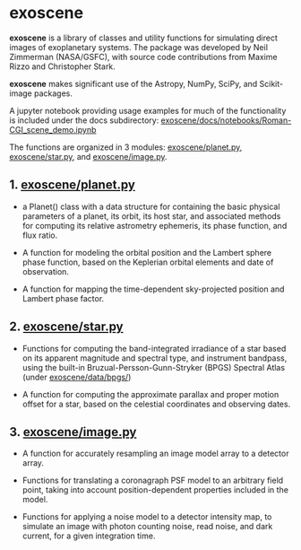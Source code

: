 # exoscene

**exoscene** is a library of classes and utility functions for simulating direct 
images of exoplanetary systems. The package was developed by Neil Zimmerman (NASA/GSFC), 
with source code contributions from Maxime Rizzo and Christopher Stark.

**exoscene** makes significant use of the Astropy, NumPy, SciPy, and 
Scikit-image packages.

A jupyter notebook providing usage examples for much of the functionality is included under the docs subdirectory:
[exoscene/docs/notebooks/Roman-CGI_scene_demo.ipynb](exoscene/docs/notebooks/Roman-CGI_scene_demo.ipynb)

The functions are organized in 3 modules: [exoscene/planet.py](exoscene/planet.py), 
[exoscene/star.py](exoscene/star.py), and [exoscene/image.py](exoscene/image.py).

## 1. [exoscene/planet.py](exoscene/planet.py)

* a Planet() class with a data structure for containing the basic physical 
parameters of a planet, its orbit, its host star, and associated methods for
computing its relative astrometry ephemeris, its phase function, and flux ratio.

* A function for modeling the orbital position and the Lambert sphere phase function,
based on the Keplerian orbital elements and date of observation.

* A function for mapping the time-dependent sky-projected position and 
Lambert phase factor.

## 2. [exoscene/star.py](exoscene/star.py)

* Functions for computing the band-integrated irradiance of a star based on its 
apparent magnitude and spectral type, and instrument bandpass, using the built-in 
Bruzual-Persson-Gunn-Stryker (BPGS) Spectral Atlas (under 
[exoscene/data/bpgs/](exoscene/data/bpgs/))

* A function for computing the approximate parallax and proper motion offset for 
a star, based on the celestial coordinates and observing dates.

## 3. [exoscene/image.py](exoscene/image.py)

* A function for accurately resampling an image model array to a detector array.

* Functions for translating a coronagraph PSF model to an arbitrary field point,
taking into account position-dependent properties included in the model.

* Functions for applying a noise model to a detector intensity map, to simulate
an image with photon counting noise, read noise, and dark current, for a given 
integration time.


